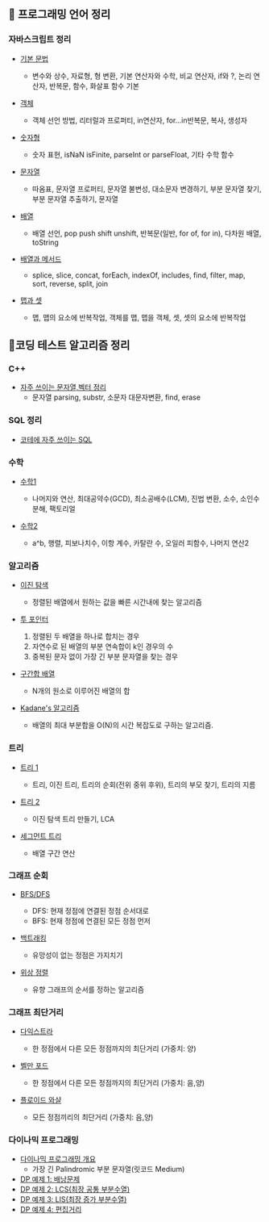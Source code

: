 ## 📖 프로그래밍 언어 정리

### 자바스크립트 정리

- <a href="./JS 기본.md" target="_blank">기본 문법</a>
  - 변수와 상수, 자료형, 형 변환, 기본 연산자와 수학, 비교 연산자, if와 ?, 논리 연산자, 반복문, 함수, 화살표 함수 기본


- <a href="./JS 객체.md" target="_blank">객체</a>
  - 객체 선언 방법, 리터럴과 프로퍼티, in연산자, for...in반복문, 복사, 생성자


- <a href="./JS 숫자형.md" target="_blank">숫자형</a>
  - 숫자 표현, isNaN isFinite, parseInt or parseFloat, 기타 수학 함수


- <a href="./JS 문자열.md" target="_blank">문자열</a>
  - 따옴표, 문자열 프로퍼티, 문자열 불변성, 대소문자 변경하기, 부분 문자열 찾기, 부분 문자열 추출하기, 문자열


- <a href="./JS 배열.md" target="_blank">배열</a>
  - 배열 선언, pop push shift unshift, 반복문(일반, for of, for in), 다차원 배열, toString


- <a href="./JS 배열과 메서드.md" target="_blank">배열과 메서드</a>
  - splice, slice, concat, forEach, indexOf, includes, find, filter, map, sort, reverse, split, join


- <a href="./JS 맵과 셋.md" target="_blank">맵과 셋</a>
  - 맵, 맵의 요소에 반복작업, 객체를 맵, 맵을 객체, 셋, 셋의 요소에 반복작업


## 📖코딩 테스트 알고리즘 정리
### C++
  - <a href="./자주 쓰이는 문자열,벡터 정리.md" target="_blank">자주 쓰이는 문자열,벡터 정리</a>
    - 문자열 parsing, substr, 소문자 대문자변환, find, erase


### SQL 정리
- <a href="./SQL.md" target="_blank">코테에 자주 쓰이는 SQL</a>


### 수학

- <a href="./수학1.md" target="_blank">수학1</a>
  - 나머지와 연산, 최대공약수(GCD), 최소공배수(LCM), 진법 변환, 소수, 소인수분해, 팩토리얼


- <a href="./수학2.md" target="_blank">수학2</a>
  - a^b, 행렬, 피보나치수, 이항 계수, 카탈란 수, 오일러 피함수, 나머지 연산2


### 알고리즘

- <a href="./Binary Search.md" target="_blank">이진 탐색</a>
  - 정렬된 배열에서 원하는 값을 빠른 시간내에 찾는 알고리즘


- <a href="./Two Pointers.md" target="_blank">투 포인터</a>
  1. 정렬된 두 배열을 하나로 합치는 경우
  2. 자연수로 된 배열의 부분 연속합이 k인 경우의 수
  3. 중복된 문자 없이 가장 긴 부분 문자열을 찾는 경우


- <a href="./구간합 배열.md" target="_blank">구간합 배열</a>
  - N개의 원소로 이루어진 배열의 합


- <a href="./Kadane's 알고리즘.md" target="_blank">Kadane's 알고리즘</a>
  - 배열의 최대 부분합을 O(N)의 시간 복잡도로 구하는 알고리즘.


### 트리

- <a href="./트리1.md" target="_blank">트리 1</a>
  - 트리, 이진 트리, 트리의 순회(전위 중위 후위), 트리의 부모 찾기, 트리의 지름


- <a href="./트리2.md" target="_blank">트리 2</a>
  - 이진 탐색 트리 만들기, LCA


- <a href="./세그먼트 트리.md" target="_blank">세그먼트 트리</a>
  - 배열 구간 연산


### 그래프 순회

- <a href="./DFS_BFS.md" target="_blank">BFS/DFS</a>
  - DFS: 현재 정점에 연결된 정점 순서대로<br>
  - BFS: 현재 정점에 연결된 모든 정점 먼저<br>


- <a href="./Backtracking.md" target="_blank">백트래킹</a>
  - 유망성이 없는 정점은 가지치기


- <a href="./위상 정렬.md" target="_blank">위상 정렬</a>
  - 유향 그래프의 순서를 정하는 알고리즘


### 그래프 최단거리

- <a href="./Dijkstra's algorithm.md" target="_blank">다익스트라</a>
  - 한 정점에서 다른 모든 정점까지의 최단거리 (가중치: 양)


- <a href="./Bellman-Ford Algorithm.md" target="_blank">벨만 포드</a>
  - 한 정점에서 다른 모든 정점까지의 최단거리 (가중치: 음,양)


- <a href="./Floyd-Warshall algorithm.md" target="_blank">플로이드 와샬</a>
  - 모든 정점끼리의 최단거리 (가중치: 음,양)


### 다이나믹 프로그래밍

- <a href="./Dynamic Programming.md" target="_blank">다이나믹 프로그래밍 개요</a>
  - 가장 긴 Palindromic 부분 문자열(릿코드 Medium)
- <a href="./DP Example1.md" target="_blank">DP 예제 1: 배낭문제</a>
- <a href="./DP Example2.md" target="_blank">DP 예제 2: LCS(최장 공통 부분수열)</a>
- <a href="./DP Example3.md" target="_blank">DP 예제 3: LIS(최장 증가 부분수열)</a>
- <a href="./DP Example4.md" target="_blank">DP 예제 4: 편집거리</a>
